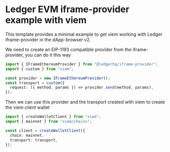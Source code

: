 # Ledger EVM iframe-provider example with viem

This template provides a minimal example to get viem working with Ledger iframe-provider in the dApp-browser v2.

We need to create an EIP-1193 compatible provider from the iframe-provider, you can do it this way

```ts
import { IFrameEthereumProvider } from "@ledgerhq/iframe-provider";
import { custom } from "viem";

const provider = new IFrameEthereumProvider();
const transport = custom({
  request: ({ method, params }) => provider.send(method, params),
});
```

Then we can use this provider and the transport created with viem to create the viem client wallet

```ts
import { createWalletClient } from "viem";
import { mainnet } from "viem/chains";

const client = createWalletClient({
  chain: mainnet,
  transport: transport,
});
```

